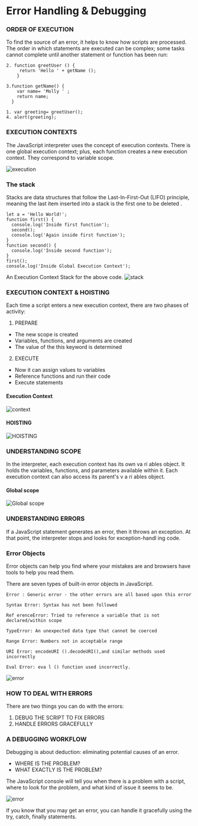 # Error Handling & Debugging
### ORDER OF EXECUTION
To find the source of an error, it helps to know how scripts are processed. The order in which statements are executed can be complex; some tasks cannot complete until another statement or function has been run:
```
2. function greetUser () {
     return 'Hello ' + getName ();
    }

3.function getName() {
    var name= 'Molly ' ;
    return name;
  }

1. var greeting= greetUser();
4. alert(greeting);
```
### EXECUTION CONTEXTS
The JavaScript interpreter uses the concept of execution contexts. There is one global execution context; plus, each function creates a new execution context. They correspond to variable scope.

![execution](https://ui.dev/post-images/global-variables-in-execution-phase.png)

### The stack
Stacks are data structures that follow the Last-In-First-Out (LIFO) principle, meaning the last item inserted into a stack is the first one to be deleted .
```
let a = 'Hello World!';
function first() {
  console.log('Inside first function');
  second();
  console.log('Again inside first function');
}
function second() {
  console.log('Inside second function');
}
first();
console.log('Inside Global Execution Context');
```


An Execution Context Stack for the above code.
![stack](https://miro.medium.com/max/1000/1*ACtBy8CIepVTOSYcVwZ34Q.png)

### EXECUTION CONTEXT & HOISTING
Each time a script enters a new execution context, there are two phases of activity:
1. PREPARE
 * The new scope is created
 *   Variables, functions, and arguments are created
  * The value of the this keyword is determined

2. EXECUTE
* Now it can assign values to variables
* Reference functions and run their code
* Execute statements 

#### Execution Context
![context](https://miro.medium.com/max/700/1*e-A-jDYmBTIfN2ADj13iaw.png)


#### HOISTING
![HOISTING](https://devopedia.org/images/article/287/2146.1601975565.png)

### UNDERSTANDING SCOPE
In the interpreter, each execution context has its own va ri ables object. It holds the variables, functions, and parameters available within it. Each execution context can also access its parent's v a ri ables object.

#### Global scope
![Global scope](https://ringojs.org/documentation/images/scriptscope.png)

### UNDERSTANDING ERRORS
If a JavaScript statement generates an error, then it throws an exception. At that point, the interpreter stops and looks for exception-handl ing code.

### Error Objects
Error objects can help you find where your mistakes are and browsers have tools to help you read them.

There are seven types of built-in error objects in JavaScript.

```
Error : Generic error - the other errors are all based upon this error

Syntax Error: Syntax has not been followed

Ref erenceError: Tried to reference a variable that is not declared/within scope

TypeError: An unexpected data type that cannot be coerced

Range Error: Numbers not in acceptable range

URI Error: encodeURI ().decodeURI(),and similar methods used incorrectly

Eval Error: eva l () function used incorrectly.
```

![error](https://images.ctfassets.net/cj4mgtttlyx7/4EEmNj7G9MdsYn1FrKaYyh/cfe042f855745406ec03691ee942ad53/cannot-set-property.png)

### HOW TO DEAL WITH ERRORS
There are two things you can do with the errors:
1. DEBUG THE SCRIPT TO FIX ERRORS
2. HANDLE ERRORS GRACEFULLY

### A DEBUGGING WORKFLOW
Debugging is about deduction: eliminating potential causes of an error.

* WHERE IS THE PROBLEM?
* WHAT EXACTLY IS THE PROBLEM?

The JavaScript console will tell you when there is a problem with a script, where to look for the problem, and what kind of issue it seems to be.

![error](https://infoheap.com/wp-content/uploads/2016/03/chrome-developer-tools-console-javascript-errors.png)

If you know that you may get an error, you can handle it gracefully using the try, catch, finally statements. 
